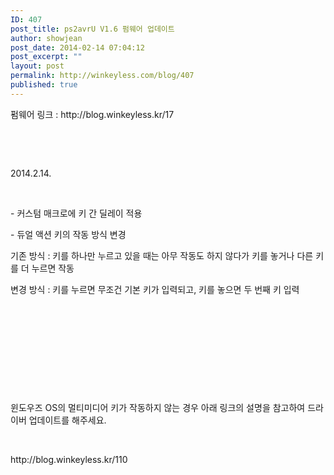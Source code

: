 ```yaml
---
ID: 407
post_title: ps2avrU V1.6 펌웨어 업데이트
author: showjean
post_date: 2014-02-14 07:04:12
post_excerpt: ""
layout: post
permalink: http://winkeyless.com/blog/407
published: true
---
```

<p>펌웨어 링크 : http://blog.winkeyless.kr/17</p><p><br /></p><p><br /></p><p>2014.2.14.</p><p><br /></p><p>- 커스텀 매크로에 키 간 딜레이 적용</p><p>- 듀얼 액션 키의 작동 방식 변경&nbsp;</p><p>기존 방식 : 키를 하나만 누르고 있을 때는 아무 작동도 하지 않다가 키를 놓거나 다른 키를 더 누르면 작동</p><p>변경 방식 : 키를 누르면 무조건 기본 키가 입력되고, 키를 놓으면 두 번째 키 입력</p><p><br /></p><p><br /></p><p><br /></p><p><br /></p><p><br /></p><p>윈도우즈 OS의 멀티미디어 키가 작동하지 않는 경우 아래 링크의 설명을 참고하여 드라이버 업데이트를 해주세요.</p><p><br /></p><p>http://blog.winkeyless.kr/110</p>